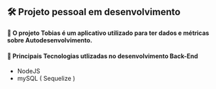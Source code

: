 ## 🛠️ Projeto pessoal em desenvolvimento

#### 🖖 O projeto Tobias é um aplicativo utilizado para ter dados e métricas sobre Autodesenvolvimento.

#### 🚧 Principais Tecnologias utlizadas no desenvolvimento Back-End

- NodeJS
- mySQL ( Sequelize )
